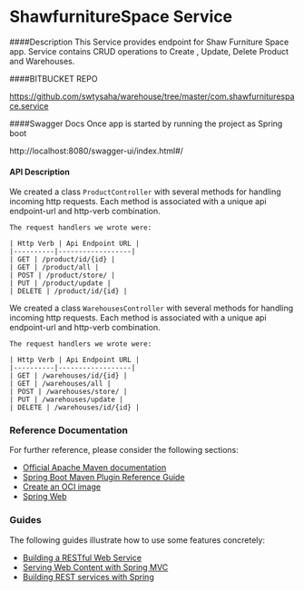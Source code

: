 # ShawfurnitureSpace Service 

####Description
This Service provides endpoint for Shaw Furniture Space app. Service contains CRUD operations 
to Create , Update, Delete Product and Warehouses.

####BITBUCKET REPO

https://github.com/swtysaha/warehouse/tree/master/com.shawfurniturespace.service

####Swagger Docs
Once app is started by running the project as Spring boot 

http://localhost:8080/swagger-ui/index.html#/

#### API Description

 We created a class `ProductController` with several methods for handling incoming http requests. Each method is associated with a unique api endpoint-url and http-verb combination. 

    The request handlers we wrote were:

    | Http Verb | Api Endpoint URL | 
    |----------|------------------|
    | GET | /product/id/{id} |
    | GET | /product/all |
    | POST | /product/store/ |
    | PUT | /product/update |
    | DELETE | /product/id/{id} |

We created a class `WarehousesController` with several methods for handling incoming http requests. Each method is associated with a unique api endpoint-url and http-verb combination. 

    The request handlers we wrote were:

    | Http Verb | Api Endpoint URL | 
    |----------|------------------|
    | GET | /warehouses/id/{id} |
    | GET | /warehouses/all |
    | POST | /warehouses/store/ |
    | PUT | /warehouses/update |
    | DELETE | /warehouses/id/{id} |


### Reference Documentation
For further reference, please consider the following sections:

* [Official Apache Maven documentation](https://maven.apache.org/guides/index.html)
* [Spring Boot Maven Plugin Reference Guide](https://docs.spring.io/spring-boot/docs/2.7.14/maven-plugin/reference/html/)
* [Create an OCI image](https://docs.spring.io/spring-boot/docs/2.7.14/maven-plugin/reference/html/#build-image)
* [Spring Web](https://docs.spring.io/spring-boot/docs/2.7.14/reference/htmlsinge/index.html#web)

### Guides
The following guides illustrate how to use some features concretely:

* [Building a RESTful Web Service](https://spring.io/guides/gs/rest-service/)
* [Serving Web Content with Spring MVC](https://spring.io/guides/gs/serving-web-content/)
* [Building REST services with Spring](https://spring.io/guides/tutorials/rest/)